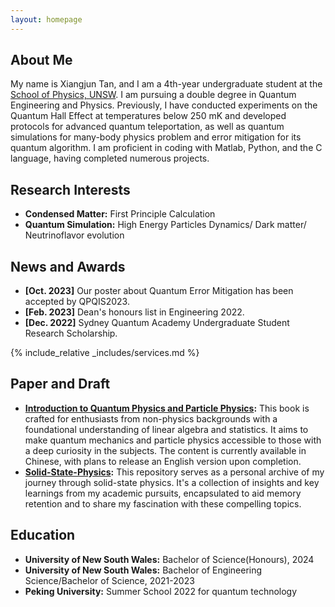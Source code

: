 ```yaml
---
layout: homepage
---
```


## About Me

My name is Xiangjun Tan, and I am a 4th-year undergraduate student at the [School of Physics, UNSW](https://www.unsw.edu.au/science/our-schools/physics). I am pursuing a double degree in Quantum Engineering and Physics. Previously, I have conducted experiments on the Quantum Hall Effect at temperatures below 250 mK and developed protocols for advanced quantum teleportation, as well as quantum simulations for many-body physics problem and error mitigation for its quantum algorithm. I am proficient in coding with Matlab, Python, and the C language, having completed numerous projects.

## Research Interests

- **Condensed Matter:** First Principle Calculation
- **Quantum Simulation:** High Energy Particles Dynamics/ Dark matter/ Neutrinoflavor evolution

## News and Awards

- **[Oct. 2023]** Our poster about Quantum Error Mitigation has been accepted by QPQIS2023.
- **[Feb. 2023]** Dean's honours list in Engineering 2022.
- **[Dec. 2022]** Sydney Quantum Academy Undergraduate Student Research Scholarship.

<!-- {% include_relative _includes/publications.md %} -->

{% include_relative _includes/services.md %}

## Paper and Draft

- **[Introduction to Quantum Physics and Particle Physics](https://github.com/xiangjun-tan/Introduction-to-Quantum-Physics-and-Particle-Physics):** This book is crafted for enthusiasts from non-physics backgrounds with a foundational understanding of linear algebra and statistics. It aims to make quantum mechanics and particle physics accessible to those with a deep curiosity in the subjects. The content is currently available in Chinese, with plans to release an English version upon completion.
- **[Solid-State-Physics](https://github.com/xiangjun-tan/Solid-State-Physics):** This repository serves as a personal archive of my journey through solid-state physics. It's a collection of insights and key learnings from my academic pursuits, encapsulated to aid memory retention and to share my fascination with these compelling topics.

## Education
- **University of New South Wales:** Bachelor of Science(Honours), 2024
- **University of New South Wales:** Bachelor of Engineering Science/Bachelor of Science, 2021-2023
- **Peking University:** Summer School 2022 for quantum technology
